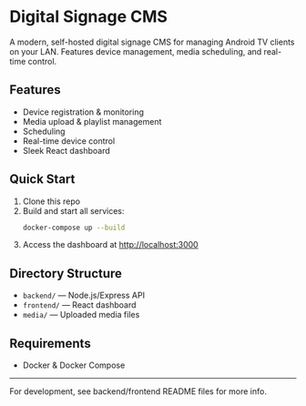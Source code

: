 # Digital Signage CMS

A modern, self-hosted digital signage CMS for managing Android TV clients on your LAN. Features device management, media scheduling, and real-time control.

## Features
- Device registration & monitoring
- Media upload & playlist management
- Scheduling
- Real-time device control
- Sleek React dashboard

## Quick Start

1. Clone this repo
2. Build and start all services:
   ```bash
   docker-compose up --build
   ```
3. Access the dashboard at [http://localhost:3000](http://localhost:3000)

## Directory Structure
- `backend/` — Node.js/Express API
- `frontend/` — React dashboard
- `media/` — Uploaded media files

## Requirements
- Docker & Docker Compose

---

For development, see backend/frontend README files for more info. 